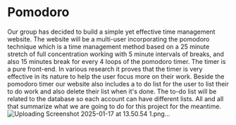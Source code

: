 # Pomodoro
Our group has decided to build a simple yet effective time management website. The website will be a multi-user incorporating the pomodoro technique which is a time management method based on a 25 minute stretch of full concentration working with 5 minute intervals of breaks, and also 15 minutes break for every 4 loops of the pomodoro timer. The timer is a pure front-end. In various research it proves that the timer is very effective in its nature to help the user focus more on their work. Beside the pomodoro timer our website also includes a to do list for the user to list their to do work and also delete their list when it's done. The to-do list will be related to the database so each account can have different lists. All and all that summarize what we are going to do for this project for the meantime.
![Uploading Screenshot 2025-01-17 at 13.50.54 1.png…]()
